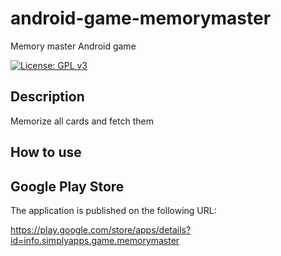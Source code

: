 # android-game-memorymaster

Memory master Android game

[![License: GPL v3](https://img.shields.io/badge/License-GPLv3-blue.svg)](https://www.gnu.org/licenses/gpl-3.0)

## Description

Memorize all cards and fetch them

## How to use



## Google Play Store

The application is published on the following URL:

https://play.google.com/store/apps/details?id=info.simplyapps.game.memorymaster
